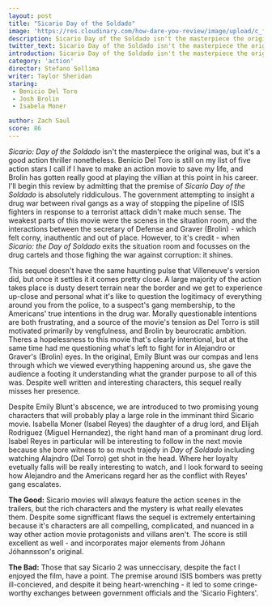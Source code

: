 ```yaml
---
layout: post
title: "Sicario Day of the Soldado"
image: 'https://res.cloudinary.com/how-dare-you-review/image/upload/c_fill,h_399,w_760/v1531594192/sicario-2.jpg'
description: Sicario Day of the Soldado isn't the masterpiece the original was, but it's excellent characters are enough to make it a compelling watch.  
twitter_text: Sicario Day of the Soldado isn't the masterpiece the original was, but it's excellent characters are enough to make it a compelling watch.  
introduction: Sicario Day of the Soldado isn't the masterpiece the original was, but it's excellent characters are enough to make it a compelling watch.     
category: 'action'
director: Stefano Sollima
writer: Taylor Sheridan
staring: 
 - Benicio Del Toro
 - Josh Brolin
 - Isabela Moner

author: Zach Saul
score: 86 
---
```


*Sicario: Day of the Soldado* isn't the masterpiece the original was, but it's a good action thriller nonetheless. Benicio Del Toro is still on my list of five action stars I call if I have to make an action movie to save my life, and Brolin has gotten really good at playing the villian at this point in his career. I'll begin this review by admitting that the premise of *Sicario Day of the Soldado* is absolutely riddiculous. The government attempting to insight a drug war between rival gangs as a way of stopping the pipeline of ISIS fighters in response to a terrorist attack didn't make much sense. The weakest parts of this movie were the scenes in the situation room, and the interactions between the secretary of Defense and Graver (Brolin) - which felt corny, inauthentic and out of place. However, to it's credit - when *Sicario: the Day of Soldado* exits the situation room and focusses on the drug cartels and those fighing the war against corruption: it shines. 

This sequel doesn't have the same haunting pulse that Villeneuve's version did, but once it settles it it comes pretty close.  A large majority of the action takes place is dusty desert terrain near the border and we get to experience up-close and personal what it's like to question the logitimacy of everything around you from the police, to a suspect's gang membership, to the Americans' true intentions in the drug war. Morally questionable intentions are both frustrating, and a source of the movie's tension as Del Torro is still motivated primarily by vengfulness, and Brolin by beurocratic ambition. Theres a hopelessness to this movie that's clearly intentional, but at the same time had me questioning what's left to fight for in Alejandro or Graver's (Brolin) eyes. In the original, Emily Blunt was our compas and lens through which we viewed everything happening around us, she gave the audience a footing it understanding what the grander purpose to all of this was. Despite well written and interesting characters, this sequel really misses her presence.  

Despite Emily Blunt's abscence, we are introduced to two promising young characters that will probably play a large role in the imminant third Sicario movie. Isabella Moner (Isabel Reyes) the daughter of a drug lord, and Elijah Rodriguez (Miguel Hernandez), the right hand man of a prominant drug lord. Isabel Reyes in particular will be interesting to follow in the next movie because she bore witness to so much trajedy in *Day of Soldado* including watching Alajndro (Del Torro) get shot in the head. Where her loyalty evetually falls will be really interesting to watch, and I look forward to seeing how Alejandro and the Americans regard her as the conflict with Reyes' gang escalates. 

**The Good:** Sicario movies will always feature the action scenes in the trailers, but the  rich characters and the mystery is what really elevates them. Despite some signifficant flaws the sequel is extremely entertaining because it's characters are all compelling, complicated, and nuanced in a way other action movie protagonists and villans aren't. The score is still excellent as well - and incorporates major elements from Jóhann Jóhannsson's original. 

**The Bad:** Those that say Sicario 2 was unneccisary, despite the fact I enjoyed the film, have a point. The premise around ISIS bombers was pretty ill-concieved, and despite it being heart-wrenching - it led to some cringe-worthy exchanges between government officials and the 'Sicario Fighters'. 

